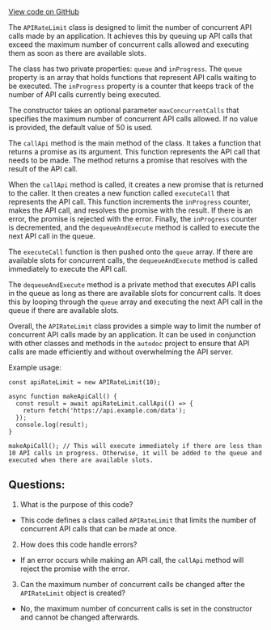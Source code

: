 [View code on GitHub](https://github.com/context-labs/autodoc/blob/master/src/cli/utils/APIRateLimit.ts)

The `APIRateLimit` class is designed to limit the number of concurrent API calls made by an application. It achieves this by queuing up API calls that exceed the maximum number of concurrent calls allowed and executing them as soon as there are available slots. 

The class has two private properties: `queue` and `inProgress`. The `queue` property is an array that holds functions that represent API calls waiting to be executed. The `inProgress` property is a counter that keeps track of the number of API calls currently being executed. 

The constructor takes an optional parameter `maxConcurrentCalls` that specifies the maximum number of concurrent API calls allowed. If no value is provided, the default value of 50 is used. 

The `callApi` method is the main method of the class. It takes a function that returns a promise as its argument. This function represents the API call that needs to be made. The method returns a promise that resolves with the result of the API call. 

When the `callApi` method is called, it creates a new promise that is returned to the caller. It then creates a new function called `executeCall` that represents the API call. This function increments the `inProgress` counter, makes the API call, and resolves the promise with the result. If there is an error, the promise is rejected with the error. Finally, the `inProgress` counter is decremented, and the `dequeueAndExecute` method is called to execute the next API call in the queue. 

The `executeCall` function is then pushed onto the `queue` array. If there are available slots for concurrent calls, the `dequeueAndExecute` method is called immediately to execute the API call. 

The `dequeueAndExecute` method is a private method that executes API calls in the queue as long as there are available slots for concurrent calls. It does this by looping through the `queue` array and executing the next API call in the queue if there are available slots. 

Overall, the `APIRateLimit` class provides a simple way to limit the number of concurrent API calls made by an application. It can be used in conjunction with other classes and methods in the `autodoc` project to ensure that API calls are made efficiently and without overwhelming the API server. 

Example usage:

```
const apiRateLimit = new APIRateLimit(10);

async function makeApiCall() {
  const result = await apiRateLimit.callApi(() => {
    return fetch('https://api.example.com/data');
  });
  console.log(result);
}

makeApiCall(); // This will execute immediately if there are less than 10 API calls in progress. Otherwise, it will be added to the queue and executed when there are available slots.
```
## Questions: 
 1. What is the purpose of this code?
- This code defines a class called `APIRateLimit` that limits the number of concurrent API calls that can be made at once.

2. How does this code handle errors?
- If an error occurs while making an API call, the `callApi` method will reject the promise with the error.

3. Can the maximum number of concurrent calls be changed after the `APIRateLimit` object is created?
- No, the maximum number of concurrent calls is set in the constructor and cannot be changed afterwards.